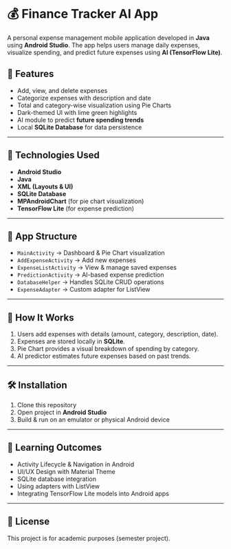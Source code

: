 # 💰 Finance Tracker AI App

A personal expense management mobile application developed in **Java** using **Android Studio**. The app helps users manage daily expenses, visualize spending, and predict future expenses using **AI (TensorFlow Lite)**.


## 🚀 Features
- Add, view, and delete expenses  
- Categorize expenses with description and date  
- Total and category-wise visualization using Pie Charts  
- Dark-themed UI with lime green highlights  
- AI module to predict **future spending trends**  
- Local **SQLite Database** for data persistence  

---

## 🧠 Technologies Used
- **Android Studio**  
- **Java**  
- **XML (Layouts & UI)**  
- **SQLite Database**  
- **MPAndroidChart** (for pie chart visualization)  
- **TensorFlow Lite** (for expense prediction)  

---

## 📂 App Structure
- `MainActivity` → Dashboard & Pie Chart visualization  
- `AddExpenseActivity` → Add new expenses  
- `ExpenseListActivity` → View & manage saved expenses  
- `PredictionActivity` → AI-based expense prediction  
- `DatabaseHelper` → Handles SQLite CRUD operations  
- `ExpenseAdapter` → Custom adapter for ListView  

---


## 🧾 How It Works
1. Users add expenses with details (amount, category, description, date).  
2. Expenses are stored locally in **SQLite**.  
3. Pie Chart provides a visual breakdown of spending by category.  
4. AI predictor estimates future expenses based on past trends.  

---

## 🛠️ Installation
1. Clone this repository  
2. Open project in **Android Studio**  
3. Build & run on an emulator or physical Android device  

---

## 📘 Learning Outcomes
- Activity Lifecycle & Navigation in Android  
- UI/UX Design with Material Theme  
- SQLite database integration  
- Using adapters with ListView  
- Integrating TensorFlow Lite models into Android apps  

---

## 📃 License
This project is for academic purposes (semester project).  
